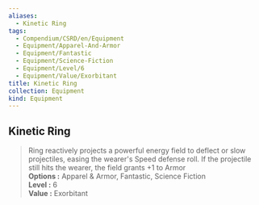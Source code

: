 ```yaml
---
aliases:
  - Kinetic Ring
tags:
  - Compendium/CSRD/en/Equipment
  - Equipment/Apparel-And-Armor
  - Equipment/Fantastic
  - Equipment/Science-Fiction
  - Equipment/Level/6
  - Equipment/Value/Exorbitant
title: Kinetic Ring
collection: Equipment
kind: Equipment
---
```

## Kinetic Ring  
  
>Ring reactively projects a powerful energy field to deflect or slow projectiles, easing the wearer's Speed defense roll. If the projectile still hits the wearer, the field grants +1 to Armor  
> **Options :** Apparel & Armor, Fantastic, Science Fiction  
> **Level :** 6  
> **Value :** Exorbitant